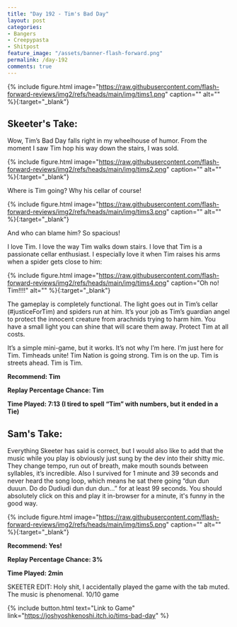 ```yaml
---
title: "Day 192 - Tim's Bad Day"
layout: post
categories:
- Bangers
- Creepypasta
- Shitpost
feature_image: "/assets/banner-flash-forward.png"
permalink: /day-192
comments: true
---
```


{% include figure.html image="https://raw.githubusercontent.com/flash-forward-reviews/img2/refs/heads/main/img/tims1.png" caption="" alt="" %}{:target="_blank"}
 
## Skeeter's Take:

Wow, Tim’s Bad Day falls right in my wheelhouse of humor. 
From the moment I saw Tim hop his way down the stairs, I was sold. 

{% include figure.html image="https://raw.githubusercontent.com/flash-forward-reviews/img2/refs/heads/main/img/tims2.png" caption="" alt="" %}{:target="_blank"}

Where is Tim going? Why his cellar of course!

{% include figure.html image="https://raw.githubusercontent.com/flash-forward-reviews/img2/refs/heads/main/img/tims3.png" caption="" alt="" %}{:target="_blank"}

And who can blame him? So spacious! 

I love Tim. I love the way Tim walks down stairs. I love that Tim is a passionate cellar enthusiast. I especially love it when Tim raises his arms when a spider gets close to him: 

{% include figure.html image="https://raw.githubusercontent.com/flash-forward-reviews/img2/refs/heads/main/img/tims4.png" caption="Oh no! Tim!!!!" alt="" %}{:target="_blank"}

The gameplay is completely functional. The light goes out in Tim’s cellar (#justiceForTim) and spiders run at him. It’s your job as Tim’s guardian angel to protect the innocent creature from arachnids trying to harm him. You have a small light you can shine that will scare them away. Protect Tim at all costs. 

It’s a simple mini-game, but it works. It’s not why I’m here. I’m just here for Tim. Timheads unite!
Tim Nation is going strong. Tim is on the up. Tim is streets ahead. Tim is Tim. 

**Recommend: Tim**

**Replay Percentage Chance: Tim**

**Time Played: 7:13 (I tired to spell “Tim” with numbers, but it ended in a Tie)** 

## Sam's Take:

Everything Skeeter has said is correct, but I would also like to add that the music while you play is obviously just sung by the dev into their shitty mic. They change tempo, run out of breath, make mouth sounds between syllables, it’s incredible. Also I survived for 1 minute and 39 seconds and never heard the song loop, which means he sat there going “dun dun duuun. Do do Dudiudi dun dun dun...” for at least 99 seconds. You should absolutely click on this and play it in-browser for a minute, it's funny in the good way.

{% include figure.html image="https://raw.githubusercontent.com/flash-forward-reviews/img2/refs/heads/main/img/tims5.png" caption="" alt="" %}{:target="_blank"}

**Recommend: Yes!**

**Replay Percentage Chance: 3%**

**Time Played: 2min**

SKEETER EDIT: Holy shit, I accidentally played the game with the tab muted. The music is phenomenal. 10/10 game

{% include button.html text="Link to Game" link="https://joshyoshkenoshi.itch.io/tims-bad-day" %}